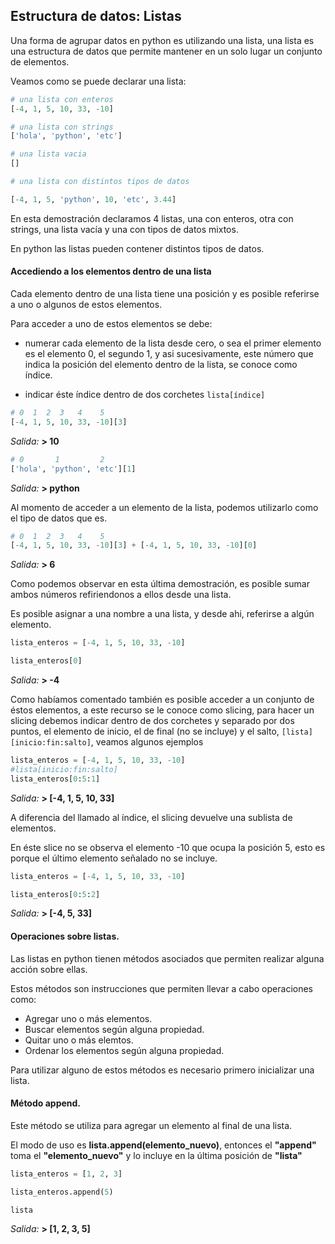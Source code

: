 ## Estructura de datos: Listas

Una forma de agrupar datos en python es utilizando una lista, una lista es una estructura de datos que permite mantener en un solo lugar un conjunto de elementos.

Veamos como se puede declarar una lista:

``` python
# una lista con enteros
[-4, 1, 5, 10, 33, -10]

# una lista con strings
['hola', 'python', 'etc']

# una lista vacia
[]

# una lista con distintos tipos de datos

[-4, 1, 5, 'python', 10, 'etc', 3.44]

```
En esta demostración declaramos 4 listas, una con enteros, otra con strings, una lista vacía y una con tipos de datos mixtos.

En python las listas pueden contener distintos tipos de datos.


#### Accediendo a los elementos dentro de una lista

Cada elemento dentro de una lista tiene una posición y es posible referirse a uno o algunos de estos elementos.

Para acceder a uno de estos elementos se debe:
  
  * numerar cada elemento de la lista desde cero, o sea el primer elemento es el elemento 0, el segundo 1, y asi sucesivamente, este número que indica la posición del elemento dentro de la lista, se conoce como índice.

  * indicar éste índice dentro de dos corchetes `lista[índice]`

``` python
# 0  1  2  3   4    5
[-4, 1, 5, 10, 33, -10][3]
``` 
_Salida:_
**> 10**

``` python
# 0       1         2
['hola', 'python', 'etc'][1]
``` 
_Salida:_
**> python**

Al momento de acceder a un elemento de la lista, podemos utilizarlo como el tipo de datos que es.

``` python
# 0  1  2  3   4    5
[-4, 1, 5, 10, 33, -10][3] + [-4, 1, 5, 10, 33, -10][0]
``` 
_Salida:_
**> 6**

Como podemos observar en esta última demostración, es posible sumar ambos números refiriendonos a ellos desde una lista.

Es posible asignar a una nombre a una lista, y desde ahi, referirse a algún elemento.

``` python
lista_enteros = [-4, 1, 5, 10, 33, -10]

lista_enteros[0]
``` 
_Salida:_
**> -4**

Como habíamos comentado también es posible acceder a un conjunto de éstos elementos, a este recurso se le conoce como slicing, para hacer un slicing debemos indicar dentro de dos corchetes y separado por dos puntos,  el elemento de inicio, el de final (no se incluye) y el salto, `[lista][inicio:fin:salto]`, veamos algunos ejemplos

``` python
lista_enteros = [-4, 1, 5, 10, 33, -10]
#lista[inicio:fin:salto]
lista_enteros[0:5:1]
``` 
_Salida:_
**> [-4, 1, 5, 10, 33]**

A diferencia del llamado al índice, el slicing devuelve una sublista de elementos.

En éste slice no se observa el elemento -10 que ocupa la posición 5, esto es porque el último elemento señalado no se incluye.

``` python
lista_enteros = [-4, 1, 5, 10, 33, -10]

lista_enteros[0:5:2]
``` 
_Salida:_
**> [-4, 5, 33]**


#### Operaciones sobre listas.

Las listas en python tienen métodos asociados que permiten realizar alguna acción sobre ellas.

Estos métodos son instrucciones que permiten llevar a cabo operaciones como:

  * Agregar uno o más elementos.
  * Buscar elementos según alguna propiedad.
  * Quitar uno o más elemtos.
  * Ordenar los elementos según alguna propiedad.

Para utilizar alguno de estos métodos es necesario primero inicializar una lista.

#### Método append.

Este método se utiliza para agregar un elemento al final de una lista.

El modo de uso es **lista.append(elemento_nuevo)**, entonces el **"append"** toma el **"elemento_nuevo"** y lo incluye en la última posición de **"lista"**

``` python
lista_enteros = [1, 2, 3]

lista_enteros.append(5)

lista
``` 
_Salida:_
**> [1, 2, 3, 5]**